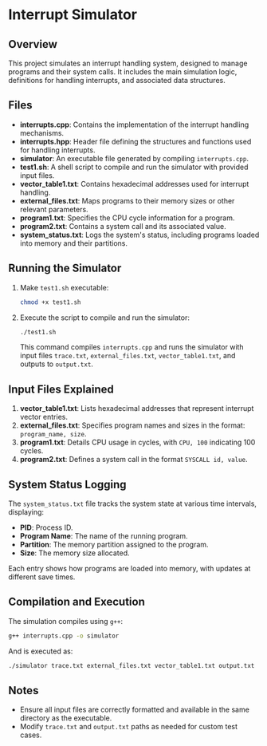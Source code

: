 # Interrupt Simulator

## Overview
This project simulates an interrupt handling system, designed to manage programs and their system calls. It includes the main simulation logic, definitions for handling interrupts, and associated data structures.

## Files
- **interrupts.cpp**: Contains the implementation of the interrupt handling mechanisms.
- **interrupts.hpp**: Header file defining the structures and functions used for handling interrupts.
- **simulator**: An executable file generated by compiling `interrupts.cpp`.
- **test1.sh**: A shell script to compile and run the simulator with provided input files.
- **vector_table1.txt**: Contains hexadecimal addresses used for interrupt handling.
- **external_files.txt**: Maps programs to their memory sizes or other relevant parameters.
- **program1.txt**: Specifies the CPU cycle information for a program.
- **program2.txt**: Contains a system call and its associated value.
- **system_status.txt**: Logs the system's status, including programs loaded into memory and their partitions.

## Running the Simulator
1. Make `test1.sh` executable:
   ```bash
   chmod +x test1.sh
   ```
2. Execute the script to compile and run the simulator:
   ```bash
   ./test1.sh
   ```
   This command compiles `interrupts.cpp` and runs the simulator with input files `trace.txt`, `external_files.txt`, `vector_table1.txt`, and outputs to `output.txt`.

## Input Files Explained
1. **vector_table1.txt**: Lists hexadecimal addresses that represent interrupt vector entries.
2. **external_files.txt**: Specifies program names and sizes in the format: `program_name, size`.
3. **program1.txt**: Details CPU usage in cycles, with `CPU, 100` indicating 100 cycles.
4. **program2.txt**: Defines a system call in the format `SYSCALL id, value`.

## System Status Logging
The `system_status.txt` file tracks the system state at various time intervals, displaying:
- **PID**: Process ID.
- **Program Name**: The name of the running program.
- **Partition**: The memory partition assigned to the program.
- **Size**: The memory size allocated.

Each entry shows how programs are loaded into memory, with updates at different save times.

## Compilation and Execution
The simulation compiles using `g++`:
```bash
g++ interrupts.cpp -o simulator
```
And is executed as:
```bash
./simulator trace.txt external_files.txt vector_table1.txt output.txt
```

## Notes
- Ensure all input files are correctly formatted and available in the same directory as the executable.
- Modify `trace.txt` and `output.txt` paths as needed for custom test cases.
